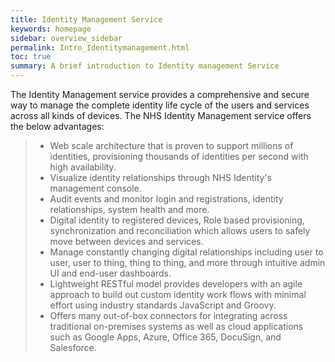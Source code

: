 ```yaml
---
title: Identity Management Service
keywords: homepage
sidebar: overview_sidebar
permalink: Intro_Identitymanagement.html
toc: true
summary: A brief introduction to Identity management Service
---
```


The Identity Management service provides a comprehensive and secure way to manage the complete identity life cycle of the users and services across all kinds of devices. The NHS Identity Management service offers the below advantages: 

> * Web scale architecture that is proven to support millions of identities, provisioning thousands of identities per second with high availability. 
> * Visualize identity relationships through NHS Identity's management console.
> * Audit events and monitor login and registrations, identity relationships, system health and more. 
> * Digital identity to registered devices, Role based provisioning, synchronization and reconciliation which allows users to safely move between devices and services.
> * Manage constantly changing digital relationships including user to user, user to thing, thing to thing, and more through intuitive admin UI and end-user dashboards. 
> * Lightweight RESTful model provides developers with an agile approach to build out custom identity work flows with minimal effort using industry standards JavaScript and Groovy. 
> * Offers many out-of-box connectors for integrating across traditional on-premises systems as well as cloud applications such as Google Apps, Azure, Office 365, DocuSign, and Salesforce. 

